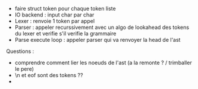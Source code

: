 - faire struct token pour chaque token liste
- IO backend : input char par char
- Lexer : renvoie 1 token par appel
- Parser : appeler recurssivement avec un algo de lookahead des tokens du lexer et verifie s'il verifie la grammaire
- Parse execute loop : appeler parser qui va renvoyer la head de l'ast

Questions :
- comprendre comment lier les noeuds de l'ast (a la remonte ? / trimballer le pere)
- \n et eof sont des tokens ??
- 
